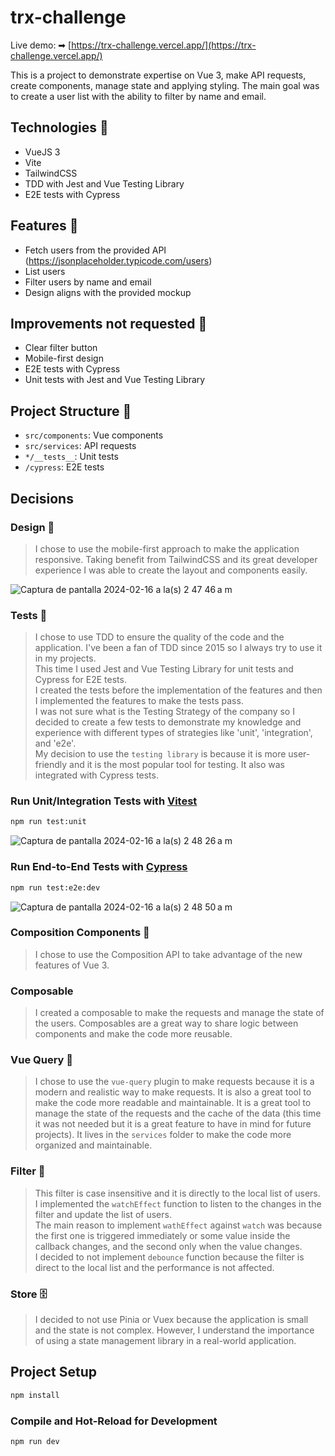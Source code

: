 # trx-challenge

Live demo: ➡ [https://trx-challenge.vercel.app/](https://trx-challenge.vercel.app/)

This is a project to demonstrate expertise on Vue 3, make API requests, create components, manage state and applying styling.
The main goal was to create a user list with the ability to filter by name and email.

## Technologies 🤖
- VueJS 3
- Vite
- TailwindCSS
- TDD with Jest and Vue Testing Library
- E2E tests with Cypress

## Features 🦾
- Fetch users from the provided API (https://jsonplaceholder.typicode.com/users)
- List users
- Filter users by name and email
- Design aligns with the provided mockup

## Improvements not requested 🔨
- Clear filter button
- Mobile-first design
- E2E tests with Cypress
- Unit tests with Jest and Vue Testing Library

## Project Structure 📂
- `src/components`: Vue components
- `src/services`: API requests
- `*/__tests__`: Unit tests
- `/cypress`: E2E tests

## Decisions
### Design 🎨
> I chose to use the mobile-first approach to make the application responsive. 
Taking benefit from TailwindCSS and its great developer experience I was able to create the layout and components easily.

![Captura de pantalla 2024-02-16 a la(s) 2 47 46 a m](https://github.com/vnponce/trx-challenge/assets/11002279/52b1ee5b-29ec-4269-93eb-fa5bfc089013)


### Tests 🧪
> I chose to use TDD to ensure the quality of the code and the application. I've been a fan of TDD since 2015 so I always try to use it in my projects.
> </br> This time I used Jest and Vue Testing Library for unit tests and Cypress for E2E tests.
> </br> I created the tests before the implementation of the features and then I implemented the features to make the tests pass.
> </br> I was not sure what is the Testing Strategy of the company so I decided to create a few tests to demonstrate my knowledge and experience with different types of strategies like 'unit', 'integration', and 'e2e'.
> </br> My decision to use the `testing library` is because it is more user-friendly and it is the most popular tool for testing. It also was integrated with Cypress tests.

### Run Unit/Integration Tests with [Vitest](https://vitest.dev/)

```sh
npm run test:unit
```
![Captura de pantalla 2024-02-16 a la(s) 2 48 26 a m](https://github.com/vnponce/trx-challenge/assets/11002279/e9eec51f-9f83-4259-87f9-760c27f12872)

### Run End-to-End Tests with [Cypress](https://www.cypress.io/)

```sh
npm run test:e2e:dev
```
 ![Captura de pantalla 2024-02-16 a la(s) 2 48 50 a m](https://github.com/vnponce/trx-challenge/assets/11002279/1b07837a-d5bb-4174-8f5a-9364541cab76)


### Composition Components 🧩
> I chose to use the Composition API to take advantage of the new features of Vue 3.

### Composable
> I created a composable to make the requests and manage the state of the users.
> Composables are a great way to share logic between components and make the code more reusable.

### Vue Query 📡
> I chose to use the `vue-query` plugin to make requests because it is a modern and realistic way to make requests.
> It is also a great tool to make the code more readable and maintainable.
> It is a great tool to manage the state of the requests and the cache of the data (this time it was not needed but it is a great feature to have in mind for future projects).
> It lives in the `services` folder to make the code more organized and maintainable.

### Filter 🧹
> This filter is case insensitive and it is directly to the local list of users.
> <br /> I implemented the `watchEffect` function to listen to the changes in the filter and update the list of users. 
> <br /> The main reason to implement `wathEffect` against `watch` was because the first one is triggered immediately or some value inside the callback changes, and the second only when the value changes.
> <br /> I decided to not implement `debounce` function because the filter is direct to the local list and the performance is not affected.

### Store 🗄️
> I decided to not use Pinia or Vuex because the application is small and the state is not complex. However, I understand the importance of using a state management library in a real-world application.


## Project Setup

```sh
npm install
```

### Compile and Hot-Reload for Development

```sh
npm run dev
```

